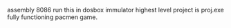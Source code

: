 assembly 8086
run this in dosbox immulator
highest level project is proj.exe
fully functioning pacmen game. 
